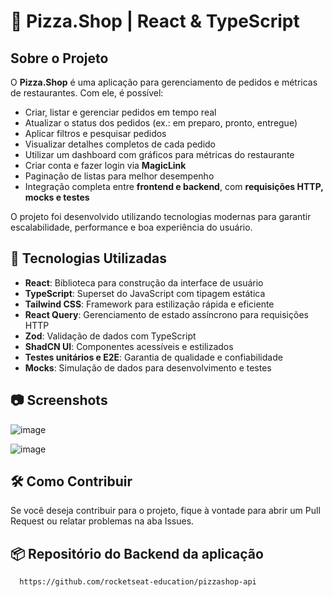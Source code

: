 # 🍕 Pizza.Shop | React & TypeScript  

## Sobre o Projeto  

O **Pizza.Shop** é uma aplicação para gerenciamento de pedidos e métricas de restaurantes. Com ele, é possível:  

- Criar, listar e gerenciar pedidos em tempo real  
- Atualizar o status dos pedidos (ex.: em preparo, pronto, entregue)  
- Aplicar filtros e pesquisar pedidos  
- Visualizar detalhes completos de cada pedido  
- Utilizar um dashboard com gráficos para métricas do restaurante  
- Criar conta e fazer login via **MagicLink**  
- Paginação de listas para melhor desempenho  
- Integração completa entre **frontend e backend**, com **requisições HTTP, mocks e testes**  

O projeto foi desenvolvido utilizando tecnologias modernas para garantir escalabilidade, performance e boa experiência do usuário.  

## 🚀 Tecnologias Utilizadas  

- **React**: Biblioteca para construção da interface de usuário  
- **TypeScript**: Superset do JavaScript com tipagem estática  
- **Tailwind CSS**: Framework para estilização rápida e eficiente  
- **React Query**: Gerenciamento de estado assíncrono para requisições HTTP  
- **Zod**: Validação de dados com TypeScript  
- **ShadCN UI**: Componentes acessíveis e estilizados  
- **Testes unitários e E2E**: Garantia de qualidade e confiabilidade  
- **Mocks**: Simulação de dados para desenvolvimento e testes  

## 📷 Screenshots
![image](https://github.com/user-attachments/assets/5d718336-f326-451d-9b02-32a5fe5baa2f)

![image](https://github.com/user-attachments/assets/60a96371-c445-4f21-8c33-9888428a10ca)


##  🛠️ Como Contribuir
Se você deseja contribuir para o projeto, fique à vontade para abrir um Pull Request ou relatar problemas na aba Issues.

## 📦 Repositório do Backend da aplicação
  ```bash
    https://github.com/rocketseat-education/pizzashop-api
  ```
